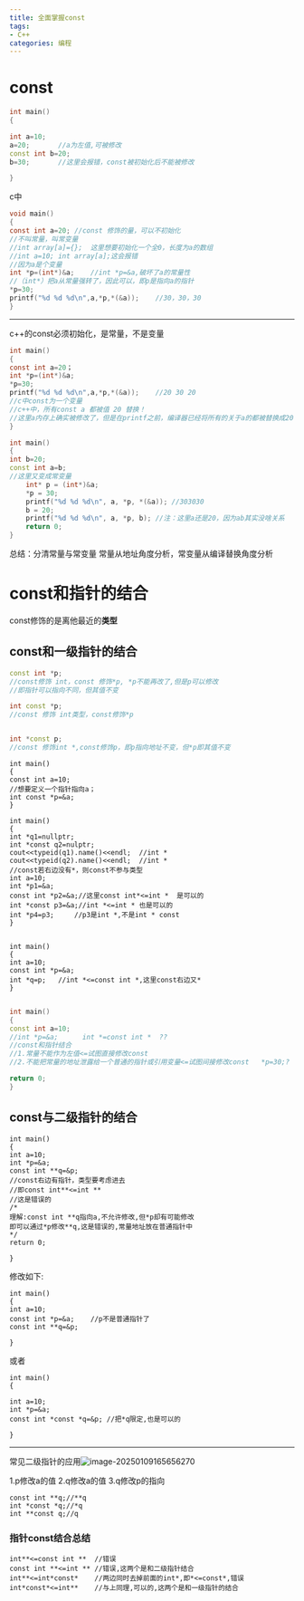 ```yaml
---
title: 全面掌握const
tags: 
- C++
categories: 编程
---
```

# const
``` c++
int main()
{

int a=10;
a=20;		//a为左值,可被修改
const int b=20;
b=30;		//这里会报错，const被初始化后不能被修改

}
```

c中
``` C
void main()
{
const int a=20;	//const 修饰的量，可以不初始化
//不叫常量，叫常变量
//int array[a]={};	这里想要初始化一个全0，长度为a的数组
//int a=10; int array[a];这会报错
//因为a是个变量
int *p=(int*)&a;	//int *p=&a,破坏了a的常量性
//（int*）把a从常量强转了，因此可以，即p是指向a的指针
*p=30;
printf("%d %d %d\n",a,*p,*(&a));	//30，30，30
}
```
-------------
c++的const必须初始化，是常量，不是变量
``` C
int main()
{
const int a=20；
int *p=(int*)&a;
*p=30;
printf("%d %d %d\n",a,*p,*(&a));	//20 30 20
//c中const为一个变量
//c++中，所有const a 都被值 20 替换！
//这里a内存上确实被修改了，但是在printf之前，编译器已经将所有的关于a的都被替换成20了
}
```
``` c++
int main()
{
int b=20;
const int a=b;
//这里又变成常变量
	int* p = (int*)&a;
	*p = 30;
	printf("%d %d %d\n", a, *p, *(&a));	//303030
	b = 20;
	printf("%d %d %d\n", a, *p, b);	//注：这里a还是20，因为ab其实没啥关系
	return 0;
}
```
总结：分清常量与常变量
常量从地址角度分析，常变量从编译替换角度分析

# const和指针的结合

const修饰的是离他最近的**类型**

## const和一级指针的结合

``` c++
const int *p;	
//const修饰 int，const 修饰*p, *p不能再改了,但是p可以修改
//即指针可以指向不同，但其值不变

int const *p;
//const 修饰 int类型，const修饰*p


int *const p;
//const 修饰int *,const修饰p，即p指向地址不变，但*p即其值不变

```
```
int main()
{
const int a=10;
//想要定义一个指针指向a；
int const *p=&a;	
}

```
```
int main()
{
int *q1=nullptr;
int *const q2=nulptr;
cout<<typeid(q1).name()<<endl;	//int *
cout<<typeid(q2).name()<<endl;	//int *
//const若右边没有*，则const不参与类型
int a=10;
int *p1=&a;
const int *p2=&a;//这里const int*<=int *  是可以的
int *const p3=&a;//int *<=int * 也是可以的
int *p4=p3;		//p3是int *,不是int * const
}


```

```
int main()
{
int a=10;
const int *p=&a;
int *q=p;	//int *<=const int *,这里const右边又*
}


```

``` C++
int main()
{
const int a=10;
//int *p=&a;      int *=const int *  ??
//const和指针结合
//1.常量不能作为左值<=试图直接修改const  
//2.不能把常量的地址泄露给一个普通的指针或引用变量<=试图间接修改const   *p=30;?

return 0;
}
```

## const与二级指针的结合
```
int main()
{
int a=10;
int *p=&a;
const int **q=&p;	
//const右边有指针，类型要考虑进去
//即const int**<=int **
//这是错误的
/*
理解:const int **q指向a,不允许修改,但*p却有可能修改
即可以通过*p修改**q,这是错误的,常量地址放在普通指针中
*/
return 0;

}
```
修改如下:
```
int main()
{
int a=10;
const int *p=&a;	//p不是普通指针了
const int **q=&p;

}
```
或者
```
int main()
{

int a=10;
int *p=&a;
const int *const *q=&p;	//把*q限定,也是可以的

}
```

-------------

常见二级指针的应用![image-20250109165656270](https://cdn.jsdelivr.net/gh/Yolo-ZZY/Image/image-20250109165656270.png)

1.p修改a的值
2.q修改a的值
3.q修改p的指向

```
const int **q;//**q
int *const *q;//*q
int **const q;//q
```
### 指针const结合总结
```
int**<=const int **  //错误
const int **<=int ** //错误,这两个是和二级指针结合
int**<=int*const*	 //两边同时去掉前面的int*,即*<=const*,错误
int*const*<=int**	 //与上同理,可以的,这两个是和一级指针的结合
```